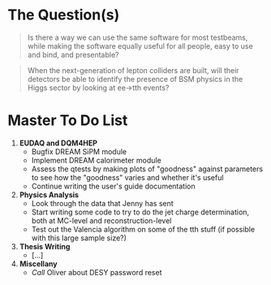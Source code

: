 # The Question(s)

>Is there a way we can use the same software for most testbeams, while making the software equally useful for all people, easy to use and bind, and presentable?

>When the next-generation of lepton colliders are built, will their detectors be able to identify the presence of BSM physics in the Higgs sector by looking at ee->tth events?

# Master To Do List
1. **EUDAQ and DQM4HEP**
   - Bugfix DREAM SiPM module
   - Implement DREAM calorimeter module
   - Assess the qtests by making plots of "goodness" against parameters to see how the "goodness" varies and whether it's useful
   - Continue writing the user's guide documentation
3. **Physics Analysis**
   - Look through the data that Jenny has sent
   - Start writing some code to try to do the jet charge determination, both at MC-level and reconstruction-level
   - Test out the Valencia algorithm on some of the tth stuff (if possible with this large sample size?)
4. **Thesis Writing**
   - [...]
6. **Miscellany**
   - *Call* Oliver about DESY password reset
